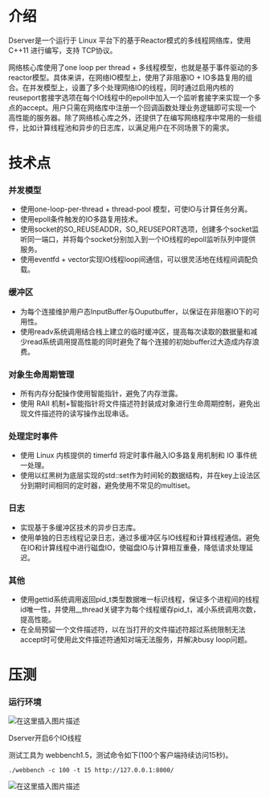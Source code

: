 # 介绍
Dserver是一个运行于 Linux 平台下的基于Reactor模式的多线程网络库，使用 C++11 进行编写，支持 TCP协议。

网络核心库使用了one loop per thread + 多线程模型，也就是基于事件驱动的多reactor模型。具体来讲，在网络IO模型上，使用了非阻塞IO + IO多路复用的组合。在并发模型上，设置了多个处理网络IO的线程，同时通过启用内核的reuseport套接字选项在每个IO线程中的epoll中加入一个监听套接字来实现一个多点的accept。用户只需在网络库中注册一个回调函数处理业务逻辑即可实现一个高性能的服务器。除了网络核心库之外，还提供了在编写网络程序中常用的一些组件，比如计算线程池和异步的日志库，以满足用户在不同场景下的需求。
# 技术点
### 并发模型
* 使用one-loop-per-thread + thread-pool 模型，可使IO与计算任务分离。
* 使用epoll条件触发的IO多路复用技术。
* 使用socket的SO_REUSEADDR，SO_REUSEPORT选项，创建多个socket监听同一端口，并将每个socket分别加入到一个IO线程的epoll监听队列中提供服务。
* 使用eventfd + vector实现IO线程loop间通信，可以很灵活地在线程间调配负载。
### 缓冲区
* 为每个连接维护用户态InputBuffer与Ouputbuffer，以保证在非阻塞IO下的可用性。
* 使用readv系统调用结合栈上建立的临时缓冲区，提高每次读取的数据量和减少read系统调用提高性能的同时避免了每个连接的初始buffer过大造成内存浪费。
### 对象生命周期管理
* 所有内存分配操作使用智能指针，避免了内存泄露。
* 使用 RAII 机制+智能指针将文件描述符封装成对象进行生命周期控制，避免出现文件描述符的读写操作出现串话。
### 处理定时事件
* 使用 Linux 内核提供的 timerfd 将定时事件融入IO多路复用机制和 IO 事件统一处理。
* 使用以红黑树为底层实现的std::set作为时间轮的数据结构，并在key上设法区分到期时间相同的定时器，避免使用不常见的multiset。
### 日志
* 实现基于多缓冲区技术的异步日志库。
* 使用单独的日志线程记录日志，通过多缓冲区与IO线程和计算线程通信。避免在IO和计算线程中进行磁盘IO，使磁盘IO与计算相互重叠，降低请求处理延迟。
### 其他
* 使用gettid系统调用返回pid_t类型数据唯一标识线程，保证多个进程间的线程id唯一性，并使用__thread关键字为每个线程缓存pid_t，减小系统调用次数，提高性能。
* 在全局预留一个文件描述符，以在当打开的文件描述符超过系统限制无法accept时可使用此文件描述符通知对端无法服务，并解决busy loop问题。

# 压测
### 运行环境
![在这里插入图片描述](https://img-blog.csdnimg.cn/a6a61cf6cc514acf87a6f43941dbbcdb.png?x-oss-process=image/watermark,type_d3F5LXplbmhlaQ,shadow_50,text_Q1NETiBASHVtYmxlSHVuZ2Vy,size_16,color_FFFFFF,t_70,g_se,x_16#pic_center)

Dserver开启6个IO线程
 
测试工具为 webbench1.5，测试命令如下(100个客户端持续访问15秒)。
```
./webbench -c 100 -t 15 http://127.0.0.1:8000/
```
![在这里插入图片描述](https://img-blog.csdnimg.cn/75f93e28c7834dfa822b693e33d9d3d1.png#pic_center)

